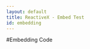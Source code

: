 ```yaml
---
layout: default
title: ReactiveX - Embed Test
id: embedding
---
```


#Embedding Code

<div id="codeSample">
	<script>

		function codeSample(response) {
			return github_callback("codeSample", "java")(response);
		}

		get_snippet("https://api.github.com/repos/GeorgiKhomeriki/RxCourse/contents/Flatmap.java?callback=codeSample");
		
	</script>
</div>

<br/>

hello world

<div id="codeSample2">
	<script>

		function codeSample2(response) {
			return github_callback("codeSample2", "java")(response);
		}

		get_snippet("https://api.github.com/repos/GeorgiKhomeriki/RxCourse/contents/Flatmap.java?callback=codeSample2");
		
	</script>
</div>
